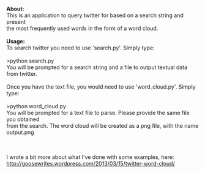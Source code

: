 **About:**<br>
  This is an application to query twitter for based on a search string and present<br>
  the most frequently used words in the form of a word cloud.<br>
<br>
**Usage:**<br>
  To search twitter you need to use 'search.py'. Simply type:<br>
    <br>>python search.py<br>
  You will be prompted for a search string and a file to output textual data from twitter.<br>
<br>
  Once you have the text file, you would need to use 'word_cloud.py'. Simply type:<br>
    <br>>python word_cloud.py<br>
  You will be prompted for a text file to parse. Please provide the same file you obtained<br>
  from the search. The word cloud will be created as a png file, with the name output<timestamp>.png<br>

<br><br>
  I wrote a bit more about what I've done with some examples, here: http://goosewrites.wordpress.com/2013/03/15/twitter-word-cloud/
